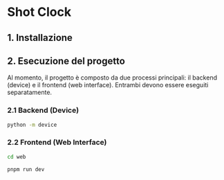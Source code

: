 # Shot Clock

## 1. Installazione

## 2. Esecuzione del progetto

Al momento, il progetto è composto da due processi principali: il backend (device) e il frontend (web interface). Entrambi devono essere eseguiti separatamente.

### 2.1 Backend (Device)

```bash
python -m device
```

### 2.2 Frontend (Web Interface)

```bash
cd web
```

```bash
pnpm run dev
```
